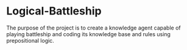 # Logical-Battleship
The purpose of the project is to create a knowledge agent capable of playing battleship and coding its knowledge base and rules using prepositional logic.
